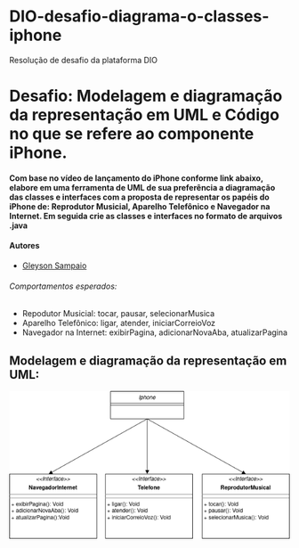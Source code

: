 # DIO-desafio-diagrama-o-classes-iphone
Resolução de desafio da plataforma DIO


# Desafio: Modelagem e diagramação da representação em UML e Código no que se refere ao componente iPhone.
#### Com base no vídeo de lançamento do iPhone conforme link abaixo, elabore em uma ferramenta de UML de sua preferência a diagramação das classes e interfaces com a proposta de representar os papéis do iPhone de: Reprodutor Musicial, Aparelho Telefônico e Navegador na Internet. Em seguida crie as classes e interfaces no formato de arquivos .java

#### Autores
- [Gleyson Sampaio](https://github.com/glysns)

###### Comportamentos esperados:
* Repodutor Musicial: tocar, pausar, selecionarMusica
* Aparelho Telefônico: ligar, atender, iniciarCorreioVoz
* Navegador na Internet: exibirPagina, adicionarNovaAba, atualizarPagina

## Modelagem e diagramação da representação em UML:

![imagem](https://raw.githubusercontent.com/guiAlvesCarvalho/DIO-desafio-diagrama-o-classes-iphone/main/src/diagrama/Diagrama%20Iphone%20-%20drawio.png)
